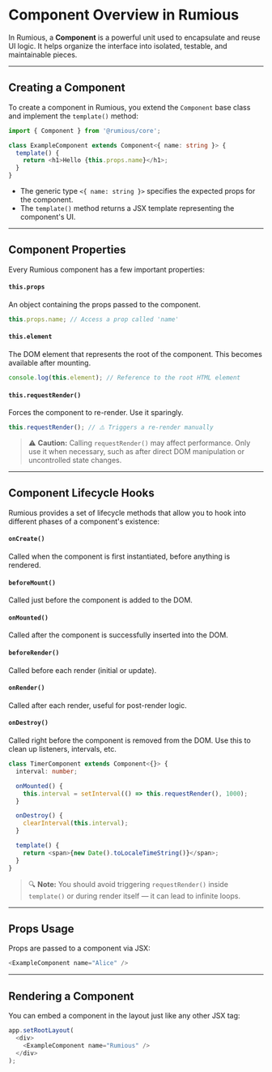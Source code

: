 # Component Overview in Rumious

In Rumious, a **Component** is a powerful unit used to encapsulate and reuse UI logic. It helps organize the interface into isolated, testable, and maintainable pieces.

---

## Creating a Component

To create a component in Rumious, you extend the `Component` base class and implement the `template()` method:

```typescript
import { Component } from '@rumious/core';

class ExampleComponent extends Component<{ name: string }> {
  template() {
    return <h1>Hello {this.props.name}</h1>;
  }
}
```

- The generic type `<{ name: string }>` specifies the expected props for the component.
- The `template()` method returns a JSX template representing the component's UI.

---

## Component Properties

Every Rumious component has a few important properties:

#### `this.props`

An object containing the props passed to the component.

```typescript
this.props.name; // Access a prop called 'name'
```

#### `this.element`

The DOM element that represents the root of the component. This becomes available after mounting.

```typescript
console.log(this.element); // Reference to the root HTML element
```

#### `this.requestRender()`

Forces the component to re-render. Use it sparingly.

```typescript
this.requestRender(); // ⚠️ Triggers a re-render manually
```

> ⚠️ **Caution:** Calling `requestRender()` may affect performance. Only use it when necessary, such as after direct DOM manipulation or uncontrolled state changes.

---

## Component Lifecycle Hooks

Rumious provides a set of lifecycle methods that allow you to hook into different phases of a component's existence:

#### `onCreate()`

Called when the component is first instantiated, before anything is rendered.

#### `beforeMount()`

Called just before the component is added to the DOM.

#### `onMounted()`

Called after the component is successfully inserted into the DOM.

#### `beforeRender()`

Called before each render (initial or update).

#### `onRender()`

Called after each render, useful for post-render logic.

#### `onDestroy()`

Called right before the component is removed from the DOM. Use this to clean up listeners, intervals, etc.

```typescript
class TimerComponent extends Component<{}> {
  interval: number;

  onMounted() {
    this.interval = setInterval(() => this.requestRender(), 1000);
  }

  onDestroy() {
    clearInterval(this.interval);
  }

  template() {
    return <span>{new Date().toLocaleTimeString()}</span>;
  }
}
```

> 🔍 **Note:** You should avoid triggering `requestRender()` inside `template()` or during render itself — it can lead to infinite loops.

---

## Props Usage

Props are passed to a component via JSX:

```typescript
<ExampleComponent name="Alice" />
```

---

## Rendering a Component

You can embed a component in the layout just like any other JSX tag:

```typescript
app.setRootLayout(
  <div>
    <ExampleComponent name="Rumious" />
  </div>
);
```
